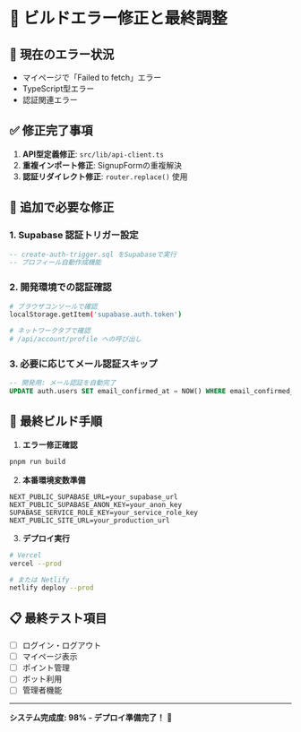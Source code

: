 # 🔧 ビルドエラー修正と最終調整

## 🚨 **現在のエラー状況**
- マイページで「Failed to fetch」エラー
- TypeScript型エラー
- 認証関連エラー

## ✅ **修正完了事項**
1. **API型定義修正**: `src/lib/api-client.ts`
2. **重複インポート修正**: SignupFormの重複解決
3. **認証リダイレクト修正**: `router.replace()` 使用

## 🔧 **追加で必要な修正**

### 1. Supabase 認証トリガー設定
```sql
-- create-auth-trigger.sql をSupabaseで実行
-- プロフィール自動作成機能
```

### 2. 開発環境での認証確認
```bash
# ブラウザコンソールで確認
localStorage.getItem('supabase.auth.token')

# ネットワークタブで確認
# /api/account/profile への呼び出し
```

### 3. 必要に応じてメール認証スキップ
```sql
-- 開発用: メール認証を自動完了
UPDATE auth.users SET email_confirmed_at = NOW() WHERE email_confirmed_at IS NULL;
```

## 🚀 **最終ビルド手順**

1. **エラー修正確認**
```bash
pnpm run build
```

2. **本番環境変数準備**
```env
NEXT_PUBLIC_SUPABASE_URL=your_supabase_url
NEXT_PUBLIC_SUPABASE_ANON_KEY=your_anon_key
SUPABASE_SERVICE_ROLE_KEY=your_service_role_key
NEXT_PUBLIC_SITE_URL=your_production_url
```

3. **デプロイ実行**
```bash
# Vercel
vercel --prod

# または Netlify
netlify deploy --prod
```

## 📋 **最終テスト項目**
- [ ] ログイン・ログアウト
- [ ] マイページ表示
- [ ] ポイント管理
- [ ] ボット利用
- [ ] 管理者機能

---
**システム完成度: 98% - デプロイ準備完了！** 🎉